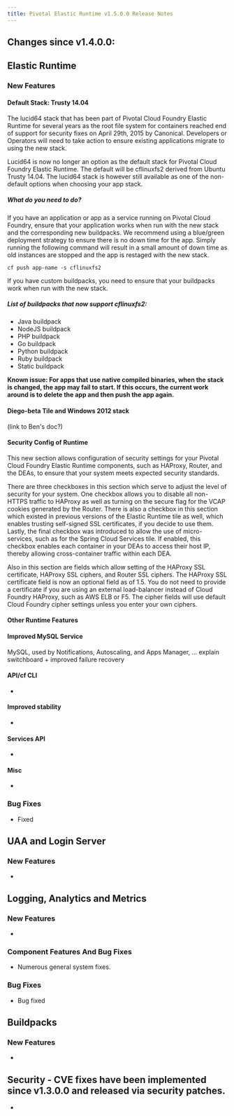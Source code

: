```yaml
---
title: Pivotal Elastic Runtime v1.5.0.0 Release Notes
---
```


## Changes since v1.4.0.0:

## Elastic Runtime

### New Features

#### Default Stack: Trusty 14.04

The lucid64 stack that has been part of Pivotal Cloud Foundry Elastic Runtime for several years as the root file system for containers reached end of support for security fixes on April 29th, 2015 by Canonical. Developers or Operators will need to take action to ensure existing applications migrate to using the new stack.

Lucid64 is now no longer an option as the default stack for Pivotal Cloud Foundry Elastic Runtime. The default will be cflinuxfs2 derived from Ubuntu Trusty 14.04. The lucid64 stack is however still available as one of the non-default options when choosing your app stack.

##### What do you need to do?

If you have an application or app as a service running on Pivotal Cloud Foundry, ensure that your application works when run with the new stack and the corresponding new buildpacks. We recommend using a blue/green deployment strategy to ensure there is no down time for the app. Simply running the following command will result in a small amount of down time as old instances are stopped and the app is restaged with the new stack.

	cf push app-name -s cflinuxfs2

If you have custom buildpacks, you need to ensure that your buildpacks work when run with the new stack.

##### List of buildpacks that now support cflinuxfs2:

* Java buildpack
* NodeJS buildpack
* PHP buildpack
* Go buildpack
* Python buildpack
* Ruby buildpack
* Static buildpack

<b>Known issue: For apps that use native compiled binaries, when the stack is changed, the app may fail to start. If this occurs, the current work around is to delete the app and then push the app again.</b>

#### Diego-beta Tile and Windows 2012 stack 

(link to Ben's doc?)

#### Security Config of Runtime

This new section allows configuration of security settings for your Pivotal Cloud Foundry Elastic Runtime components, such as HAProxy, Router, and the DEAs, to ensure that your system meets expected security standards.

There are three checkboxes in this section which serve to adjust the level of security for your system. One checkbox allows you to disable all non-HTTPS traffic to HAProxy as well as turning on the secure flag for the VCAP cookies generated by the Router. There is also a checkbox in this section which existed in previous versions of the Elastic Runtime tile as well, which enables trusting self-signed SSL certificates, if you decide to use them. Lastly, the final checkbox was introduced to allow the use of micro-services, such as for the Spring Cloud Services tile. If enabled, this checkbox enables each container in your DEAs to access their host IP, thereby allowing cross-container traffic within each DEA.

Also in this section are fields which allow setting of the HAProxy SSL certificate, HAProxy SSL ciphers, and Router SSL ciphers. The HAProxy SSL certificate field is now an optional field as of 1.5. You do not need to provide a certificate if you are using an external load-balancer instead of Cloud Foundry HAProxy, such as AWS ELB or F5. The cipher fields will use default Cloud Foundry cipher settings unless you enter your own ciphers.

#### Other Runtime Features


#### Improved MySQL Service
MySQL, used by Notifications, Autoscaling, and Apps Manager, ... explain switchboard + improved failure recovery

#### API/cf CLI
* 

#### Improved stability
* 

#### Services API
* 

#### Misc
* 

### Bug Fixes
* Fixed 

## UAA and Login Server
### New Features
* 

## Logging, Analytics and Metrics
### New Features

* 

### Component Features And Bug Fixes
* Numerous general system fixes.

### Bug Fixes

* Bug fixed 

## Buildpacks

### New Features

* 

## Security - CVE fixes have been implemented since v1.3.0.0 and released via security patches.

* 

